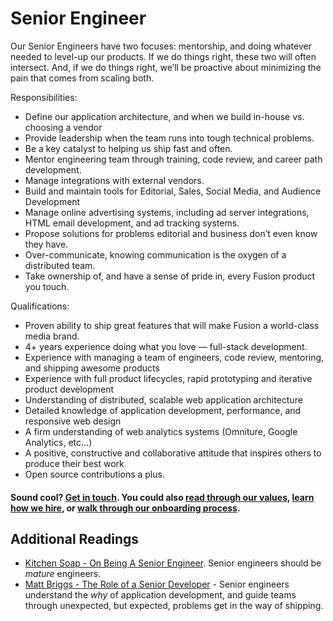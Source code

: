 # Senior Engineer

Our Senior Engineers have two focuses: mentorship, and doing whatever needed to level-up our products. If we do things right, these two will often intersect. And, if we do things right, we’ll be proactive about minimizing the pain that comes from scaling both.

Responsibilities:
- Define our application architecture, and when we build in-house vs. choosing a vendor
- Provide leadership when the team runs into tough technical problems.
- Be a key catalyst to helping us ship fast and often.
- Mentor engineering team through training, code review, and career path development.
- Manage integrations with external vendors.
- Build and maintain tools for Editorial, Sales, Social Media, and Audience Development
- Manage online advertising systems, including ad server integrations, HTML email development, and ad tracking systems.
- Propose solutions for problems editorial and business don’t even know they have.
- Over-communicate, knowing communication is the oxygen of a distributed team.
- Take ownership of, and have a sense of pride in, every Fusion product you touch.

Qualifications:
- Proven ability to ship great features that will make Fusion a world-class media brand.
- 4+ years experience doing what you love — full-stack development.
- Experience with managing a team of engineers, code review, mentoring, and shipping awesome products
- Experience with full product lifecycles, rapid prototyping and iterative product development
- Understanding of distributed, scalable web application architecture
- Detailed knowledge of application development, performance, and responsive web design
- A firm understanding of web analytics systems (Omniture, Google Analytics, etc...)
- A positive, constructive and collaborative attitude that inspires others to produce their best work
- Open source contributions a plus.

#### Sound cool? [Get in touch](mailto:tech-jobs@fusion.net). You could also [read through our values](https://github.com/fusioneng/tech-docs/blob/master/team-culture/values.md), [learn how we hire](https://github.com/fusioneng/tech-docs/blob/master/team-culture/how-we-hire.md), or [walk through our onboarding process](https://github.com/fusioneng/tech-docs/blob/master/team-culture/onboarding.md).

## Additional Readings

* [Kitchen Soap - On Being A Senior Engineer](http://www.kitchensoap.com/2012/10/25/on-being-a-senior-engineer/). Senior engineers should be _mature_ engineers. 
* [Matt Briggs - The Role of a Senior Developer](http://mattbriggs.net/blog/2015/06/01/the-role-of-a-senior-developer/) - Senior engineers understand the _why_ of application development, and guide teams through unexpected, but expected, problems get in the way of shipping.
